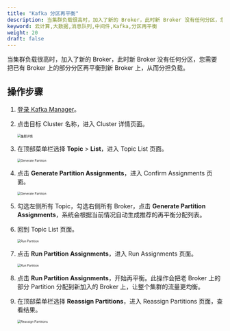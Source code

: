 ```yaml
---
title: "Kafka 分区再平衡"
description: 当集群负载很高时，加入了新的 Broker，此时新 Broker 没有任何分区，您需要把已有 Broker 上的部分分区再平衡到新 Broker 上，从而分担负载。
keyword: 云计算,大数据,消息队列,中间件,Kafka,分区再平衡
weight: 20
draft: false
---
```


当集群负载很高时，加入了新的 Broker，此时新 Broker 没有任何分区，您需要把已有 Broker 上的部分分区再平衡到新 Broker 上，从而分担负载。

## 操作步骤

1. [登录 Kafka Manager](/middware/kafka/manual/kafka_manager/access_kafka_manager)。
2. 点击目标 Cluster 名称，进入 Cluster 详情页面。

   <img src="/middware/kafka/_images/cluster_detail.png" alt="集群详情" style="zoom:50%;" />

3. 在顶部菜单栏选择 **Topic** > **List**，进入 Topic List 页面。

   <img src="/middware/kafka/_images/generate_partition.png" alt="Generate Partition" style="zoom:50%;" />

4. 点击 **Generate Partition Assignments**，进入 Confirm Assignments 页面。

   <img src="/middware/kafka/_images/generate_partition_01.png" alt="Generate Partition" style="zoom:50%;" />

5. 勾选左侧所有 Topic，勾选右侧所有 Broker，点击 **Generate Partition Assignments**，系统会根据当前情况自动生成推荐的再平衡分配列表。
6. 回到 Topic List 页面。

   <img src="/middware/kafka/_images/run_partition.png" alt="Run Partition" style="zoom:50%;" /> 

7. 点击 **Run Partition Assignments**，进入 Run Assignments 页面。

   <img src="/middware/kafka/_images/run_partition_01.png" alt="Run Partition" style="zoom:50%;" /> 

8. 点击 **Run Partition Assignments**，开始再平衡。此操作会把老 Broker 上的部分 Partition 分配到新加入的 Broker 上，让整个集群的流量更均衡。
9. 在顶部菜单栏选择 **Reassign Partitions**，进入 Reassign Partitions 页面，查看结果。

   <img src="/middware/kafka/_images/reassign_partitions.png" alt="Reassign Partitions" style="zoom:50%;" /> 
